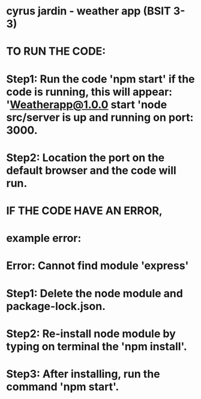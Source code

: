 # cyrus jardin - weather app (BSIT 3-3)

# TO RUN THE CODE:

# Step1: Run the code 'npm start' if the code is running, this will appear: 'Weatherapp@1.0.0 start 'node src/server is up and running on port: 3000.
# Step2: Location the port on the default browser and the code will run.

# IF THE CODE HAVE AN ERROR,

# example error:
# Error: Cannot find module 'express'

# Step1: Delete the node module and package-lock.json.
# Step2: Re-install node module by typing on terminal the 'npm install'.
# Step3: After installing, run the command 'npm start'.

